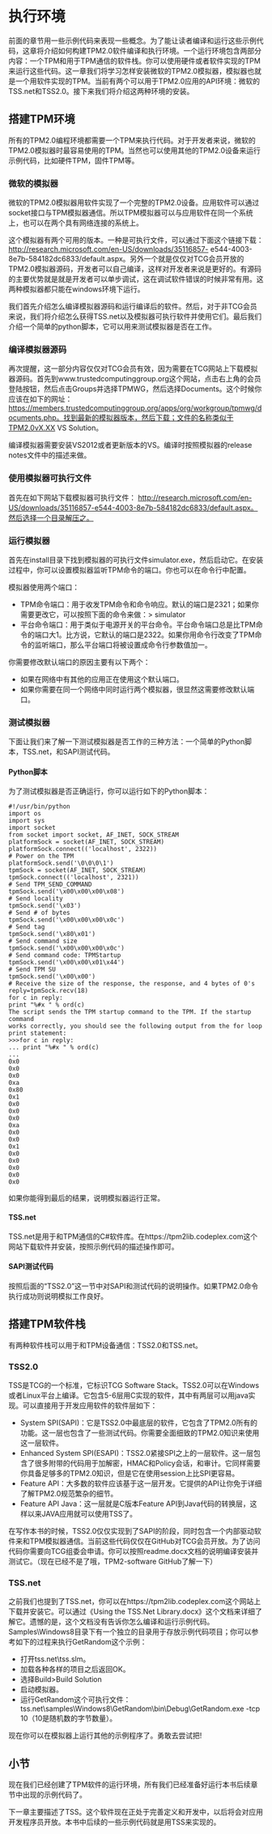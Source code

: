 # 执行环境
前面的章节用一些示例代码来表现一些概念。为了能让读者编译和运行这些示例代码，这章将介绍如何构建TPM2.0软件编译和执行环境。一个运行环境包含两部分内容：一个TPM和用于TPM通信的软件栈。你可以使用硬件或者软件实现的TPM来运行这些代码。这一章我们将学习怎样安装微软的TPM2.0模拟器，模拟器也就是一个用软件实现的TPM。当前有两个可以用于TPM2.0应用的API环境：微软的TSS.net和TSS2.0。接下来我们将介绍这两种环境的安装。

## 搭建TPM环境
所有的TPM2.0编程环境都需要一个TPM来执行代码。对于开发者来说，微软的TPM2.0模拟器时最容易使用的TPM。当然也可以使用其他的TPM2.0设备来运行示例代码，比如硬件TPM，固件TPM等。

### 微软的模拟器
微软的TPM2.0模拟器用软件实现了一个完整的TPM2.0设备。应用软件可以通过socket接口与TPM模拟器通信。所以TPM模拟器可以与应用软件在同一个系统上，也可以在两个具有网络连接的系统上。

这个模拟器有两个可用的版本。一种是可执行文件，可以通过下面这个链接下载：http://research.microsoft.com/en-US/downloads/35116857-
e544-4003-8e7b-584182dc6833/default.aspx。另外一个就是仅仅对TCG会员开放的TPM2.0模拟器源码，开发者可以自己编译，这样对开发者来说是更好的。有源码的主要优势就是就是开发者可以单步调试，这在调试软件错误的时候非常有用。这两种模拟器都只能在windows环境下运行。

我们首先介绍怎么编译模拟器源码和运行编译后的软件。然后，对于非TCG会员来说，我们将介绍怎么获得TSS.net以及模拟器可执行软件并使用它们。最后我们介绍一个简单的python脚本，它可以用来测试模拟器是否在工作。

### 编译模拟器源码
再次提醒，这一部分内容仅仅对TCG会员有效，因为需要在TCG网站上下载模拟器源码。首先到www.trustedcomputinggroup.org这个网站，点击右上角的会员登陆按钮，然后点击Groups并选择TPMWG，然后选择Documents。这个时候你应该在如下的网址： https://members.trustedcomputinggroup.org/apps/org/workgroup/tpmwg/documents.php。找到最新的模拟器版本，然后下载；文件的名称类似于TPM2.0vX.XX VS Solution。

编译模拟器需要安装VS2012或者更新版本的VS。编译时按照模拟器的release notes文件中的描述来做。

### 使用模拟器可执行文件
首先在如下网站下载模拟器可执行文件： http://research.microsoft.com/en-US/downloads/35116857-e544-4003-8e7b-584182dc6833/default.aspx。然后选择一个目录解压之。

### 运行模拟器
首先在install目录下找到模拟器的可执行文件simulator.exe，然后启动它。在安装过程中，你可以设置模拟器监听TPM命令的端口。你也可以在命令行中配置。

模拟器使用两个端口：
* TPM命令端口：用于收发TPM命令和命令响应。默认的端口是2321；如果你需要更改它，可以按照下面的命令来做：> simulator <portNum>
* 平台命令端口：用于类似于电源开关的平台命令。平台命令端口总是比TPM命令的端口大1。比方说，它默认的端口是2322。如果你用命令行改变了TPM命令的监听端口，那么平台端口将被设置成命令行参数值加一。

你需要修改默认端口的原因主要有以下两个：
* 如果在网络中有其他的应用正在使用这个默认端口。
* 如果你需要在同一个网络中同时运行两个模拟器，很显然这需要修改默认端口。

### 测试模拟器
下面让我们来了解一下测试模拟器是否工作的三种方法：一个简单的Python脚本，TSS.net，和SAPI测试代码。

#### Python脚本
为了测试模拟器是否正确运行，你可以运行如下的Python脚本：
```
#!/usr/bin/python
import os
import sys
import socket
from socket import socket, AF_INET, SOCK_STREAM
platformSock = socket(AF_INET, SOCK_STREAM)
platformSock.connect(('localhost', 2322))
# Power on the TPM
platformSock.send('\0\0\0\1')
tpmSock = socket(AF_INET, SOCK_STREAM)
tpmSock.connect(('localhost', 2321))
# Send TPM_SEND_COMMAND
tpmSock.send('\x00\x00\x00\x08')
# Send locality
tpmSock.send('\x03')
# Send # of bytes
tpmSock.send('\x00\x00\x00\x0c')
# Send tag
tpmSock.send('\x80\x01')
# Send command size
tpmSock.send('\x00\x00\x00\x0c')
# Send command code: TPMStartup
tpmSock.send('\x00\x00\x01\x44')
# Send TPM SU
tpmSock.send('\x00\x00')
# Receive the size of the response, the response, and 4 bytes of 0's
reply=tpmSock.recv(18)
for c in reply:
print "%#x " % ord(c)
The script sends the TPM startup command to the TPM. If the startup command
works correctly, you should see the following output from the for loop print statement:
>>>for c in reply:
... print "%#x " % ord(c)
...
0x0
0x0
0x0
0xa
0x80
0x1
0x0
0x0
0x0
0xa
0x0
0x0
0x1
0x0
0x0
0x0
0x0
0x0
```
如果你能得到最后的结果，说明模拟器运行正常。

#### TSS.net
TSS.net是用于和TPM通信的C#软件库。在https://tpm2lib.codeplex.com这个网站下载软件并安装，按照示例代码的描述操作即可。

#### SAPI测试代码
按照后面的“TSS2.0”这一节中对SAPI和测试代码的说明操作。如果TPM2.0命令执行成功则说明模拟工作良好。

## 搭建TPM软件栈
有两种软件栈可以用于和TPM设备通信：TSS2.0和TSS.net。

### TSS2.0
TSS是TCG的一个标准，它标识TCG Software Stack。TSS2.0可以在Windows或者Linux平台上编译。它包含5-6层用C实现的软件，其中有两层可以用java实现。可以直接用于开发应用软件的软件层如下：
* System SPI(SAPI)：它是TSS2.0中最底层的软件，它包含了TPM2.0所有的功能。这一层也包含了一些测试代码。你需要全面细致的TPM2.0知识来使用这一层软件。
* Enhanced System SPI(ESAPI)：TSS2.0紧接SPI之上的一层软件。这一层包含了很多附带的代码用于加解密，HMAC和Policy会话，和审计。它同样需要你具备足够多的TPM2.0知识，但是它在使用session上比SPI更容易。
* Feature API：大多数的软件应该基于这一层开发。它提供的API让你免于详细了解TPM2.0规范繁杂的细节。
* Feature API Java：这一层就是C版本Feature API到Java代码的转换层，这样以来JAVA应用就可以使用TSS了。

在写作本书的时候，TSS2.0仅仅实现到了SAPI的阶段，同时包含一个内部驱动软件来和TPM模拟器通信。当前这些代码仅仅在GitHub对TCG会员开放。为了访问代码你需要向TCG组委会申请。你可以按照readme.docx文档的说明编译安装并测试它。（现在已经不是了哦，TPM2-software GitHub了解一下）

### TSS.net
之前我们也提到了TSS.net，你可以在https://tpm2lib.codeplex.com这个网站上下载并安装它。可以通过《Using the TSS.Net Library.docx》这个文档来详细了解它。遗憾的是，这个文档没有告诉你怎么编译和运行示例代码。Samples\Windows8目录下有一个独立的目录用于存放示例代码项目；你可以参考如下的过程来执行GetRandom这个示例：
* 打开tss.net\tss.slm。
* 加载各种各样的项目之后返回OK。
* 选择Build>Build Solution
* 启动模拟器。
* 运行GetRandom这个可执行文件：tss.net\samples\Windows8\GetRandom\bin\Debug\GetRandom.exe -tcp 10（10是随机数的字节数量）。

现在你可以在模拟器上运行其他的示例程序了。勇敢去尝试把!

## 小节
现在我们已经创建了TPM软件的运行环境，所有我们已经准备好运行本书后续章节中出现的示例代码了。

下一章主要描述了TSS。这个软件现在正处于完善定义和开发中，以后将会对应用开发程序员开放。本书中后续的一些示例代码就是用TSS来实现的。
